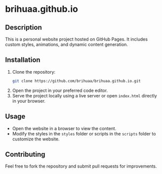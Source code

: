 # brihuaa.github.io

## Description

This is a personal website project hosted on GitHub Pages. It includes custom
styles, animations, and dynamic content generation.

## Installation

1. Clone the repository:
   ```bash
   git clone https://github.com/brihuaa/brihuaa.github.io.git
   ```
2. Open the project in your preferred code editor.
3. Serve the project locally using a live server or open `index.html` directly
   in your browser.


## Usage

- Open the website in a browser to view the content.
- Modify the styles in the `styles` folder or scripts in the `scripts` folder to
  customize the website.

## Contributing

Feel free to fork the repository and submit pull requests for improvements.
